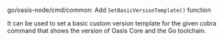 go/oasis-node/cmd/common: Add `SetBasicVersionTemplate()` function

It can be used to set a basic custom version template for the given cobra
command that shows the version of Oasis Core and the Go toolchain.
